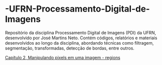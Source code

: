 # -UFRN-Processamento-Digital-de-Imagens
Repositório da disciplina Processamento Digital de Imagens (PDI) da UFRN, desenvolvido por José Martins Neto. Contém códigos, relatórios e materiais desenvolvidos ao longo da disciplina, abordando técnicas como filtragem, segmentação, transformadas, detecção de bordas, entre outros.

[Capítulo 2, Manipulando pixels em uma imagem - regions](https://github.com/josemartins36/-UFRN-Processamento-Digital-de-Imagens/tree/main/Cap%C3%ADtulo%202%2C%20Manipulando%20pixels%20em%20uma%20imagem/regions)

